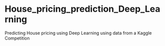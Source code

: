 # House_pricing_prediction_Deep_Learning
Predicting House pricing using Deep Learning using data from a Kaggle Competition
